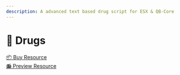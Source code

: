 ```yaml
---
description: A advanced text based drug script for ESX & QB-Core
---
```


# 💊 Drugs

[📦 Buy Resource](https://lsc-development.tebex.io/package/6614632)\
[📻 Preview Resource](https://youtu.be/8x2uKQgsZgE?si=mCwNv6rUig0xxzpl)
